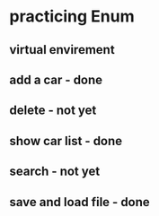 # practicing Enum
## virtual envirement
## add a car - done
## delete - not yet
## show car list - done 
## search - not yet
## save and load file - done